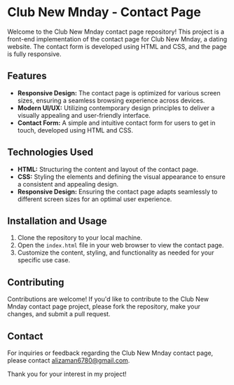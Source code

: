 # Club New Mnday - Contact Page

Welcome to the Club New Mnday contact page repository! This project is a front-end implementation of the contact page for Club New Mnday, a dating website. The contact form is developed using HTML and CSS, and the page is fully responsive.

## Features

- **Responsive Design:** The contact page is optimized for various screen sizes, ensuring a seamless browsing experience across devices.
- **Modern UI/UX:** Utilizing contemporary design principles to deliver a visually appealing and user-friendly interface.
- **Contact Form:** A simple and intuitive contact form for users to get in touch, developed using HTML and CSS.

## Technologies Used

- **HTML:** Structuring the content and layout of the contact page.
- **CSS:** Styling the elements and defining the visual appearance to ensure a consistent and appealing design.
- **Responsive Design:** Ensuring the contact page adapts seamlessly to different screen sizes for an optimal user experience.

## Installation and Usage

1. Clone the repository to your local machine.
2. Open the `index.html` file in your web browser to view the contact page.
3. Customize the content, styling, and functionality as needed for your specific use case.

## Contributing

Contributions are welcome! If you'd like to contribute to the Club New Mnday contact page project, please fork the repository, make your changes, and submit a pull request.

## Contact

For inquiries or feedback regarding the Club New Mnday contact page, please contact [alizaman6780@gmail.com](mailto:alizaman6780@gmail.com).

Thank you for your interest in my project!
